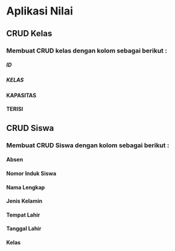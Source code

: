 # Aplikasi Nilai 
## CRUD Kelas
### Membuat CRUD kelas dengan kolom sebagai berikut :
##### ID
##### KELAS
#### KAPASITAS
#### TERISI

## CRUD Siswa
### Membuat CRUD Siswa dengan kolom sebagai berikut : 
#### Absen
#### Nomor Induk Siswa
#### Nama Lengkap 
#### Jenis Kelamin 
#### Tempat Lahir
#### Tanggal Lahir
#### Kelas